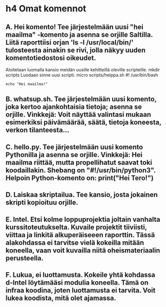 # h4 Omat komennot

## A. Hei komento! Tee järjestelmään uusi "hei maailma" -komento ja asenna se orjille Saltilla. Liitä raporttiisi orjan 'ls -l /usr/local/bin/' tulosteesta ainakin se rivi, jolla näkyy uuden komentotiedostosi oikeudet.

Aloitetaan luomalla kansio meidän uusille kehitteillä oleville scripteille. 
	mkdir scripts
Luodaan sinne uusi scripti.
	micro scripts/heippa.sh
	#! /usr/bin/bash

	echo "Hei maailma!"

## B. whatsup.sh. Tee järjestelmään uusi komento, joka kertoo ajankohtaisia tietoja; asenna se orjille. Vinkkejä: Voit näyttää valintasi mukaan esimerkiksi päivämäärää, säätä, tietoja koneesta, verkon tilanteesta...

## C. hello.py. Tee järjestelmään uusi komento Pythonilla ja asenna se orjille. Vinkkejä: Hei maailma riittää, mutta propellihatut saavat toki koodaillakin. Shebang on "#!/usr/bin/python3". Helpoin Python-komento on: print("Hei Tero!")

## D. Laiskaa skriptailua. Tee kansio, josta jokainen skripti kopioituu orjille.

## E. Intel. Etsi kolme loppuprojektia joltain vanhalta kurssitoteutukselta. Kuvaile projektit tiiviisti, viittaa ja linkitä alkuperäiseeen raporttin. Tässä alakohdassa ei tarvitse vielä kokeilla mitään koneella, vaan voit kuvailla niitä oheismateriaalin perusteella.

## F. Lukua, ei luottamusta. Kokeile yhtä kohdassa d-Intel löytämääsi modulia koneella. Tämä on infraa koodina, joten luottamusta ei tarvita. Voit lukea koodista, mitä olet ajamassa.
